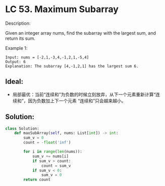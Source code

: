 
# LC 53. Maximum Subarray

Description:

Given an integer array nums, find the 
subarray with the largest sum, and return its sum.


Example 1:

```
Input: nums = [-2,1,-3,4,-1,2,1,-5,4]
Output: 6
Explanation: The subarray [4,-1,2,1] has the largest sum 6.
```
## Ideal:
* 局部最优：当前“连续和”为负数的时候立刻放弃，从下一个元素重新计算“连续和”，因为负数加上下一个元素 “连续和”只会越来越小。


## Solution:

```py
class Solution:
    def maxSubArray(self, nums: List[int]) -> int:
        sum_v = 0
        count = -float('inf')

        for i in range(len(nums)):
            sum_v += nums[i]
            if sum_v > count:
                count = sum_v
            if sum_v < 0:
                sum_v = 0
        return count
```

